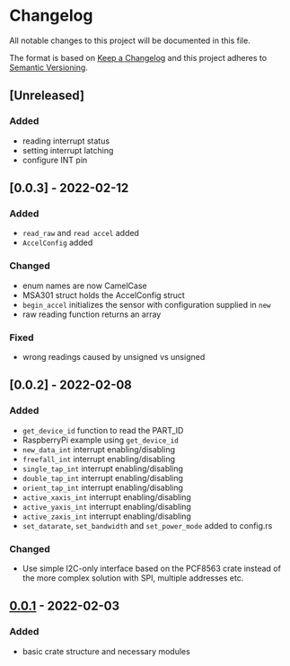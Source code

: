 # Changelog

All notable changes to this project will be documented in this file.

The format is based on [Keep a Changelog](http://keepachangelog.com/en/1.0.0/)
and this project adheres to [Semantic Versioning](http://semver.org/spec/v2.0.0.html).

## [Unreleased]

### Added
- reading interrupt status
- setting interrupt latching
- configure INT pin

## [0.0.3] - 2022-02-12

### Added

- `read_raw` and `read accel` added
- `AccelConfig` added

### Changed
- enum names are now CamelCase
- MSA301 struct holds the AccelConfig struct
- `begin_accel` initializes the sensor with configuration supplied in `new`
- raw reading function returns an array

### Fixed
- wrong readings caused by unsigned vs unsigned

## [0.0.2] - 2022-02-08

### Added
- `get_device_id` function to read the PART_ID
- RaspberryPi example using `get_device_id`
- `new_data_int` interrupt enabling/disabling
- `freefall_int` interrupt enabling/disabling
- `single_tap_int` interrupt enabling/disabling
- `double_tap_int` interrupt enabling/disabling
- `orient_tap_int` interrupt enabling/disabling
- `active_xaxis_int` interrupt enabling/disabling
- `active_yaxis_int` interrupt enabling/disabling
- `active_zaxis_int` interrupt enabling/disabling
- `set_datarate`, `set_bandwidth` and `set_power_mode` added to config.rs

### Changed
- Use simple I2C-only interface based on the PCF8563 crate instead of the more complex solution with SPI, multiple addresses etc.

## [0.0.1] - 2022-02-03

### Added
- basic crate structure and necessary modules

[0.0.1]: https://github.com/nebelgrau77/msa301-rs/releases/tag/v0.0.1
